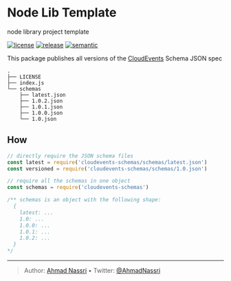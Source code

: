 # Node Lib Template

node library project template

[![license][license-img]][license-url]
[![release][release-img]][release-url]
[![semantic][semantic-img]][semantic-url]

This package publishes all versions of the [CloudEvents][] Schema JSON spec

    .
    ├── LICENSE
    ├── index.js
    └── schemas
        ├── latest.json
        ├── 1.0.2.json
        ├── 1.0.1.json
        ├── 1.0.0.json
        └── 1.0.json

## How

``` js
// directly require the JSON schema files
const latest = require('cloudevents-schemas/schemas/latest.json')
const versioned = require('cloudevents-schemas/schemas/1.0.json')

// require all the schemas in one object
const schemas = require('cloudevents-schemas')

/** schemas is an object with the following shape:
  {
    latest: ...
    1.0: ...
    1.0.0: ...
    1.0.1: ...
    1.0.2: ...
  }
*/
```

  [CloudEvents]: https://cloudevents.io/

----
> Author: [Ahmad Nassri](https://www.ahmadnassri.com/) &bull;
> Twitter: [@AhmadNassri](https://twitter.com/AhmadNassri)

[license-url]: LICENSE
[license-img]: https://badgen.net/github/license/ahmadnassri/node-cloudevents-schemas

[release-url]: https://github.com/ahmadnassri/node-cloudevents-schemas/releases
[release-img]: https://badgen.net/github/release/ahmadnassri/node-cloudevents-schemas

[semantic-url]: https://github.com/ahmadnassri/node-cloudevents-schemas/actions?query=workflow%3Arelease
[semantic-img]: https://badgen.net/badge/📦/semantically%20released/blue
